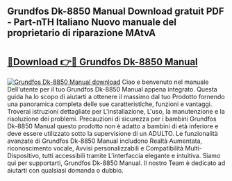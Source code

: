 ## Grundfos Dk-8850 Manual Download gratuit PDF - Part-nTH Italiano Nuovo manuale del proprietario di riparazione MAtvA

# <h2><a href="http://df9toz.blite.top/?on=Grundfos+Dk-8850+Manual">🔗Download 👉🔴 Grundfos Dk-8850 Manual</a></h2>

[![Grundfos Dk-8850 Manual download](https://i.imgur.com/lujVjoI.png)](http://df9toz.blite.top/?on=Grundfos+Dk-8850+Manual)
Ciao e benvenuto nel manuale Dell'utente per il tuo Grundfos Dk-8850 Manual appena integrato. Questa guida ha lo scopo di aiutarti a ottenere il massimo dal tuo Prodotto fornendo una panoramica completa delle sue caratteristiche, funzioni e vantaggi. Troverai istruzioni dettagliate per L'installazione, L'uso, la manutenzione e la risoluzione dei problemi. Precauzioni di sicurezza per i bambini Grundfos Dk-8850 Manual questo prodotto non è adatto a bambini di età inferiore e deve essere utilizzato sotto la supervisione di un ADULTO. Le funzionalità avanzate di Grundfos Dk-8850 Manual includono Realtà Aumentata, riconoscimento vocale, Avvisi personalizzabili e Compatibilità Multi-Dispositivo, tutti accessibili tramite L'interfaccia elegante e intuitiva. Siamo qui per supportarti, Grundfos Dk-8850 Manual. Il nostro Team è dedicato ad aiutarti con qualsiasi domanda o dubbio.
